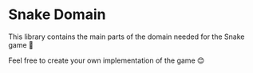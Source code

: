# Snake Domain

This library contains the main parts of the domain needed for the Snake game 🐍

Feel free to create your own implementation of the game 😊